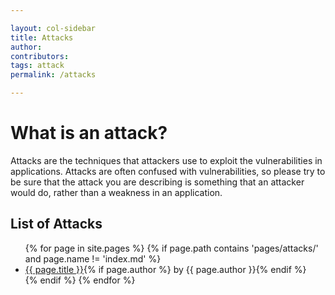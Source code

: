 ```yaml
---

layout: col-sidebar
title: Attacks
author:
contributors:
tags: attack
permalink: /attacks

---
```


# What is an attack?

Attacks are the techniques that attackers use to exploit the vulnerabilities in applications. Attacks are often confused with vulnerabilities, so please try to be sure that the attack you are describing is something that an attacker would do, rather than a weakness in an application.

## List of Attacks

<ul>
{% for page in site.pages %}
    {% if page.path contains 'pages/attacks/' and page.name != 'index.md' %}
    <li><a href='/www-community{{ page.url }}'>{{ page.title }}</a>{% if page.author %} by {{ page.author }}{% endif %}</li>
    {% endif %}
{% endfor %}
</ul>